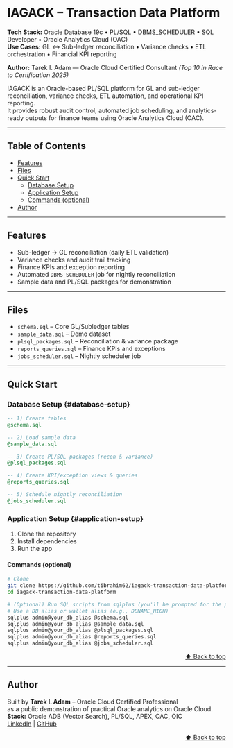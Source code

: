 # IAGACK – Transaction Data Platform

**Tech Stack:** Oracle Database 19c • PL/SQL • DBMS_SCHEDULER • SQL Developer • Oracle Analytics Cloud (OAC)  
**Use Cases:** GL ↔ Sub-ledger reconciliation • Variance checks • ETL orchestration • Financial KPI reporting  

**Author:** Tarek I. Adam — Oracle Cloud Certified Consultant *(Top 10 in Race to Certification 2025)*  

IAGACK is an Oracle-based PL/SQL platform for GL and sub-ledger reconciliation, variance checks, ETL automation, and operational KPI reporting.  
It provides robust audit control, automated job scheduling, and analytics-ready outputs for finance teams using Oracle Analytics Cloud (OAC).

---

## Table of Contents
- [Features](#features)
- [Files](#files)
- [Quick Start](#quick-start)
  - [Database Setup](#database-setup)
  - [Application Setup](#application-setup)
  - [Commands (optional)](#commands-optional)
- [Author](#author)

---

## Features
- Sub-ledger → GL reconciliation (daily ETL validation)
- Variance checks and audit trail tracking
- Finance KPIs and exception reporting
- Automated `DBMS_SCHEDULER` job for nightly reconciliation
- Sample data and PL/SQL packages for demonstration

---

## Files
- `schema.sql` – Core GL/Subledger tables  
- `sample_data.sql` – Demo dataset  
- `plsql_packages.sql` – Reconciliation & variance package  
- `reports_queries.sql` – Finance KPIs and exceptions  
- `jobs_scheduler.sql` – Nightly scheduler job  

---

## Quick Start

### Database Setup {#database-setup}

```sql
-- 1) Create tables
@schema.sql

-- 2) Load sample data
@sample_data.sql

-- 3) Create PL/SQL packages (recon & variance)
@plsql_packages.sql

-- 4) Create KPI/exception views & queries
@reports_queries.sql

-- 5) Schedule nightly reconciliation
@jobs_scheduler.sql
```

### Application Setup {#application-setup}

1. Clone the repository  
2. Install dependencies  
3. Run the app  

#### Commands (optional)

```bash
# Clone
git clone https://github.com/tibrahim62/iagack-transaction-data-platform.git
cd iagack-transaction-data-platform

# (Optional) Run SQL scripts from sqlplus (you'll be prompted for the password)
# Use a DB alias or wallet alias (e.g., DBNAME_HIGH)
sqlplus admin@your_db_alias @schema.sql
sqlplus admin@your_db_alias @sample_data.sql
sqlplus admin@your_db_alias @plsql_packages.sql
sqlplus admin@your_db_alias @reports_queries.sql
sqlplus admin@your_db_alias @jobs_scheduler.sql

```
<p align="right"><a href="#table-of-contents">⬆️ Back to top</a></p>

---

## Author

Built by **Tarek I. Adam** – Oracle Cloud Certified Professional  
as a public demonstration of practical Oracle analytics on Oracle Cloud.  
**Stack:** Oracle ADB (Vector Search), PL/SQL, APEX, OAC, OIC  
[LinkedIn](https://www.linkedin.com/in/tarek-i-adam) | [GitHub](https://github.com/tibrahim62)

<p align="right"><a href="#table-of-contents">⬆ Back to top</a></p>
